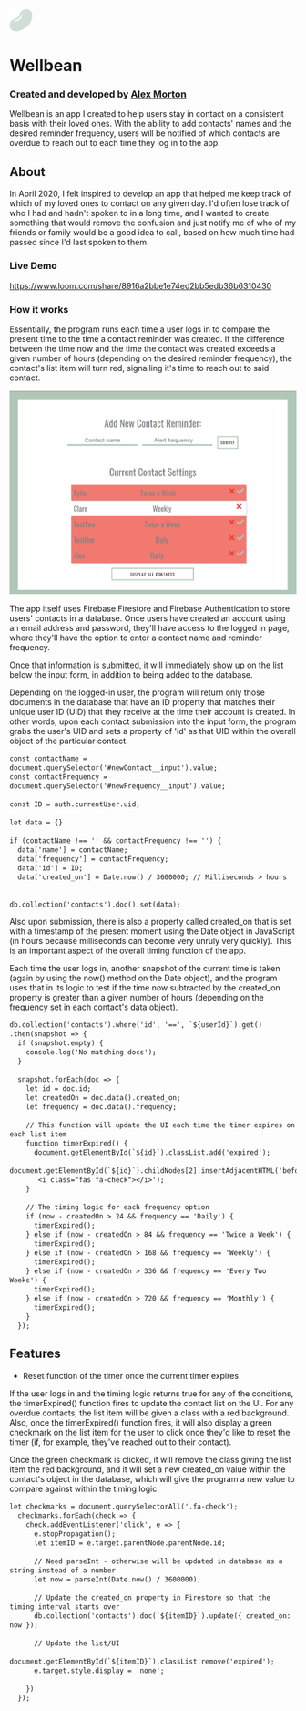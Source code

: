 ![Light green jelly bean image](img/wellbean_favicon.png)

# Wellbean

### Created and developed by [Alex Morton](https://alexlsalt.github.io/)  

Wellbean is an app I created to help users stay in contact on a consistent basis with their loved ones. 
With the ability to add contacts' names and the desired reminder frequency, users will be notified of which contacts 
are overdue to reach out to each time they log in to the app.

## About

In April 2020, I felt inspired to develop an app that helped me keep track of which of my loved ones to contact on any given day. I'd often lose track of who I had and hadn't spoken to in a long time, and I wanted to create something that would remove the confusion and just notify me of who of my friends or family would be a good idea to call, based on how much time had passed since I'd last spoken to them.

### Live Demo

https://www.loom.com/share/8916a2bbe1e74ed2bb5edb36b6310430

### How it works

Essentially, the program runs each time a user logs in to compare the present time to the time a contact reminder was created. If the difference between the time now and the time the contact was created exceeds a given number of hours (depending on the desired reminder frequency), the contact's list item will turn red, signalling it's time to reach out to said contact.

![Screenshot of Wellbean UI](img/wellbean_timer.png)

The app itself uses Firebase Firestore and Firebase Authentication to store users' contacts in a database. Once users have created an account using an email address and password, they'll have access to the logged in page, where they'll have the option to enter a contact name and reminder frequency. 

Once that information is submitted, it will immediately show up on the list below the input form, in addition to being added to the database.

Depending on the logged-in user, the program will return only those documents in the database that have an ID property that matches their unique user ID (UID) that they receive at the time their account is created. In other words, upon each contact submission into the input form, the program grabs the user's UID and sets a property of 'id' as that UID within the overall object of the particular contact.

    const contactName = document.querySelector('#newContact__input').value;
    const contactFrequency = document.querySelector('#newFrequency__input').value;

    const ID = auth.currentUser.uid;

    let data = {}

    if (contactName !== '' && contactFrequency !== '') {
      data['name'] = contactName;
      data['frequency'] = contactFrequency;
      data['id'] = ID;
      data['created_on'] = Date.now() / 3600000; // Milliseconds > hours


    db.collection('contacts').doc().set(data);
    

Also upon submission, there is also a property called created_on that is set with a timestamp of the present moment using the Date object in JavaScript (in hours because milliseconds can become very unruly very quickly). This is an important aspect of the overall timing function of the app.

Each time the user logs in, another snapshot of the current time is taken (again by using the now() method on the Date object), and the
program uses that in its logic to test if the time now subtracted by the created_on property is greater than a given number of hours 
(depending on the frequency set in each contact's data object).

    db.collection('contacts').where('id', '==', `${userId}`).get()
    .then(snapshot => {
      if (snapshot.empty) {
        console.log('No matching docs');
      }
    
      snapshot.forEach(doc => {
        let id = doc.id;
        let createdOn = doc.data().created_on;
        let frequency = doc.data().frequency;

        // This function will update the UI each time the timer expires on each list item
        function timerExpired() { 
          document.getElementById(`${id}`).classList.add('expired');
          document.getElementById(`${id}`).childNodes[2].insertAdjacentHTML('beforeend', 
          '<i class="fas fa-check"></i>');
        }
       
        // The timing logic for each frequency option
        if (now - createdOn > 24 && frequency == 'Daily') {
          timerExpired();
        } else if (now - createdOn > 84 && frequency == 'Twice a Week') {
          timerExpired();
        } else if (now - createdOn > 168 && frequency == 'Weekly') {
          timerExpired();
        } else if (now - createdOn > 336 && frequency == 'Every Two Weeks') {
          timerExpired();
        } else if (now - createdOn > 720 && frequency == 'Monthly') {
          timerExpired();
        }      
      });

## Features

- Reset function of the timer once the current timer expires

If the user logs in and the timing logic returns true for any of the conditions, the timerExpired() function fires to update the contact
list on the UI. For any overdue contacts, the list item will be given a class with a red background. Also, once the timerExpired() function fires, it will also display a green checkmark on the list item for the user to click once they'd like to reset the timer (if, for example, they've reached out to their contact). 

Once the green checkmark is clicked, it will remove the class giving the list item the red background, and it will set a new created_on value within the contact's object in the database, which will give the program a new value to compare against within the timing logic.

    let checkmarks = document.querySelectorAll('.fa-check');
      checkmarks.forEach(check => {
        check.addEventListener('click', e => {
          e.stopPropagation();
          let itemID = e.target.parentNode.parentNode.id;

          // Need parseInt - otherwise will be updated in database as a string instead of a number
          let now = parseInt(Date.now() / 3600000);

          // Update the created_on property in Firestore so that the timing interval starts over
          db.collection('contacts').doc(`${itemID}`).update({ created_on: now });

          // Update the list/UI
          document.getElementById(`${itemID}`).classList.remove('expired');
          e.target.style.display = 'none';

        })
      });
